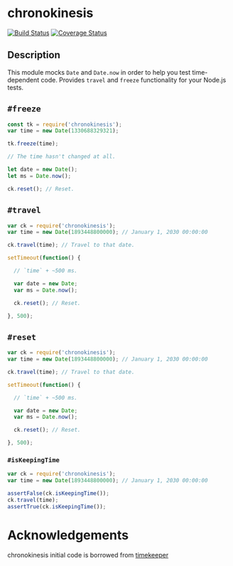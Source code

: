 chronokinesis
=============

[![Build Status](https://travis-ci.org/paed01/chronokinesis.svg?branch=master)](https://travis-ci.org/paed01/chronokinesis) [![Coverage Status](https://coveralls.io/repos/github/paed01/chronokinesis/badge.svg?branch=master)](https://coveralls.io/github/paed01/chronokinesis?branch=master)

## Description

This module mocks `Date` and `Date.now` in order to help you test time-dependent code.
Provides `travel` and `freeze` functionality for your Node.js tests.

## `#freeze`

```javascript
const tk = require('chronokinesis');
var time = new Date(1330688329321);

tk.freeze(time);

// The time hasn't changed at all.

let date = new Date();
let ms = Date.now();

ck.reset(); // Reset.

```

## `#travel`

```javascript
var ck = require('chronokinesis');
var time = new Date(1893448800000); // January 1, 2030 00:00:00

ck.travel(time); // Travel to that date.

setTimeout(function() {

  // `time` + ~500 ms.

  var date = new Date;
  var ms = Date.now();

  ck.reset(); // Reset.

}, 500);
```

## `#reset`

```javascript
var ck = require('chronokinesis');
var time = new Date(1893448800000); // January 1, 2030 00:00:00

ck.travel(time); // Travel to that date.

setTimeout(function() {

  // `time` + ~500 ms.

  var date = new Date;
  var ms = Date.now();

  ck.reset(); // Reset.

}, 500);
```

### `#isKeepingTime`

```javascript
var ck = require('chronokinesis');
var time = new Date(1893448800000); // January 1, 2030 00:00:00

assertFalse(ck.isKeepingTime());
ck.travel(time);
assertTrue(ck.isKeepingTime());
```

# Acknowledgements

chronokinesis initial code is borrowed from [timekeeper](https://github.com/vesln/timekeeper)
